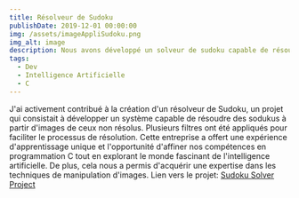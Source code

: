 ```yaml
---
title: Résolveur de Sudoku
publishDate: 2019-12-01 00:00:00
img: /assets/imageAppliSudoku.png
img_alt: image
description: Nous avons développé un solveur de sudoku capable de résoudre le sudoku à partir d’images utilisant l’IA. Ce projet a servi à apprendre et à maîtriser le langage C.
tags:
  - Dev
  - Intelligence Artificielle
  - C
---
```


J'ai activement contribué à la création d'un résolveur de Sudoku, un projet qui consistait à développer un système capable de résoudre des sodukus à partir d'images de ceux non résolus. Plusieurs filtres ont été appliqués pour faciliter le processus de résolution. Cette entreprise a offert une expérience d'apprentissage unique et l'opportunité d'affiner nos compétences en programmation C tout en explorant le monde fascinant de l'intelligence artificielle. De plus, cela nous a permis d'acquérir une expertise dans les techniques de manipulation d'images.
Lien vers le projet: <a href="https://eitigroup.github.io/EitiWeb/">Sudoku Solver Project</a>





